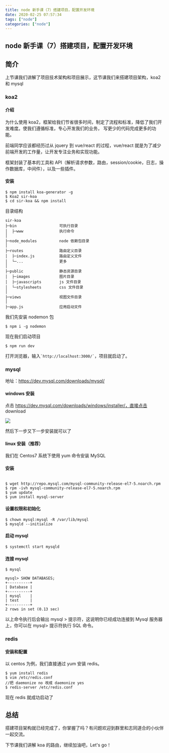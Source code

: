 ```yaml
---
title: node 新手课（7）搭建项目，配置开发环境
date: 2020-02-25 07:57:34
tags: ["node"]
categories: ["node"]
---
```


## node 新手课（7）搭建项目，配置开发环境

## 简介

上节课我们讲解了项目技术架构和项目展示，这节课我们来搭建项目架构，koa2 和 mysql

### koa2

#### 介绍

为什么使用 koa2，框架给我们节省很多时间，制定了流程和标准，降低了我们开发难度。使我们遵循标准，专心开发我们的业务，
写更少的代码完成更多的功能。

前端同学应该都经历过从 jquery 到 vue/react 的过程，vue/react 就是为了减少前端开发的工作量，让开发专注业务和实现功能。

框架封装了基本的工具和 API（解析请求参数，路由，session/cookie，日志，操作数据库，中间件），以及一些插件。

#### 安装

```
$ npm install koa-generator -g
$ Koa2 sir-koa
$ cd sir-koa && npm install

```

目录结构
~~~
sir-koa
├─bin                   可执行目录
│  ├─www                执行命令
│
├─node_modules          node 依赖包目录
│
├─routes                路由定义目录
│  ├─index.js           路由定义文件
│  └─...                更多
│
├─public                静态资源目录
│  ├─images             图片目录
│  ├─javascripts        js 文件目录
│  └─stylesheets        css 文件目录
│
├─views                 视图文件目录
│
├─app.js                应用启动文件

~~~
我们先安装 nodemon 包

```
$ npm i -g nodemon
```

现在我们启动项目

```
$ npm run dev
```

打开浏览器，输入`` `http://localhost:3000/` ``，项目就启动了。

### mysql

地址：https://dev.mysql.com/downloads/mysql/

#### windows 安装

点击 https://dev.mysql.com/downloads/windows/installer/，直接点击 download

![](https://cdn.guojiang.club/FgiZSY92zkoeisD5bIQIDuDJTQOe)

然后下一步又下一步安装就可以了

#### linux 安装（推荐）

我们在 Centos7 系统下使用 yum 命令安装 MySQL

#### 安装

```

$ wget http://repo.mysql.com/mysql-community-release-el7-5.noarch.rpm
$ rpm -ivh mysql-community-release-el7-5.noarch.rpm
$ yum update
$ yum install mysql-server
```

#### 设置权限和初始化

```
$ chown mysql:mysql -R /var/lib/mysql
$ mysqld --initialize
```

#### 启动 mysql

```
$ systemctl start mysqld
```

#### 连接 mysql

```
$ mysql

mysql> SHOW DATABASES;
+----------+
| Database |
+----------+
| mysql    |
| test     |
+----------+
2 rows in set (0.13 sec)

```

以上命令执行后会输出 mysql > 提示符，这说明你已经成功连接到 Mysql 服务器上，你可以在 mysql> 提示符执行 SQL 命令。

### redis

#### 安装和配置

以 centos 为例，我们直接通过 yum 安装 redis。

```
$ yum install redis
$ vim /etc/redis.conf
//把 daemonize no 改成 daemonize yes
$ redis-server /etc/redis.conf
```

现在 redis 就成功启动了

## 总结

搭建项目架构就已经完成了，你掌握了吗？有问题欢迎到群里和志同道合的小伙伴一起交流。

下节课我们讲解 koa 的路由，继续加油吧，Let's go！
